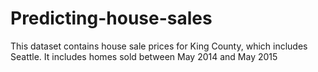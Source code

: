 # Predicting-house-sales

This dataset contains house sale prices for King County, which includes Seattle. It includes homes sold between May 2014 and May 2015
